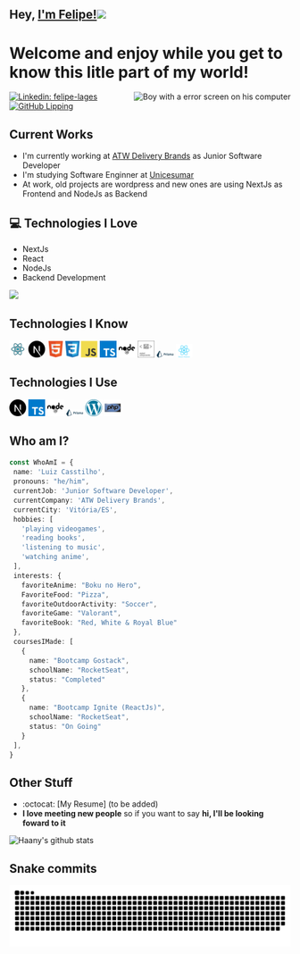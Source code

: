 ## Hey, [I'm Felipe!](https://www.instagram.com/Lipping/)<img src="https://media.giphy.com/media/U2912TxYgm2Nyg549S/giphy.gif" width="50">

<h1>Welcome and enjoy while you get to know this litle part of my world!</h1> 

<img src = 'https://media.giphy.com/media/Ll22OhMLAlVDb8UQWe/giphy.gif' alt = 'Boy with a error screen on his computer' align='right'/>

[![Linkedin: felipe-lages](https://img.shields.io/badge/-luizcastilho-blue?style=flat-square&logo=Linkedin&logoColor=white&link=https://www.linkedin.com/in/luiz-castilho/)](https://www.linkedin.com/in/luiz-castilho/)
[![GitHub Lipping](https://img.shields.io/github/followers/luizu?style=social)](https://github.com/Lipping)

## Current Works
 * I'm currently working at <a href="https://atw.delivery"> ATW Delivery Brands</a> as Junior Software Developer 
 * I'm studying Software Enginner at <a href="https://www.unicesumar.edu.br/home/">Unicesumar</a>
 * At work, old projects are wordpress and new ones are using NextJs as Frontend and NodeJs as Backend

## :computer: Technologies I Love
* NextJs
* React
* NodeJs
* Backend Development

<img src = "https://github-readme-stats.vercel.app/api/top-langs/?username=luizu&layout=compact">

## Technologies I Know
<img src = 'https://github.com/luizu/luizu/blob/main/images/react.svg' width='30'/> <img src = 'https://github.com/luizu/luizu/blob/main/images/next.svg' width='30'/> <img src = 'https://github.com/luizu/luizu/blob/main/images/html.svg' width='30'/><img src = 'https://github.com/luizu/luizu/blob/main/images/css.svg' width='30'/><img src = 'https://github.com/luizu/luizu/blob/main/images/js.svg' width='30'/> <img src = 'https://github.com/luizu/luizu/blob/main/images/ts.svg' width='30'/> <img src = 'https://github.com/luizu/luizu/blob/main/images/nodejs.svg' width='30'/> <img src = 'https://github.com/luizu/luizu/blob/main/images/styled.svg' width='30'/> <img src = 'https://github.com/luizu/luizu/blob/main/images/prisma.svg' width='30'/> <img src = 'https://github.com/luizu/luizu/blob/main/images/rn.svg' width='30'/> 

  ## Technologies I Use
 <img src = 'https://github.com/luizu/luizu/blob/main/images/next.svg' width='30'/> <img src = 'https://github.com/luizu/luizu/blob/main/images/ts.svg' width='30'/> <img src = 'https://github.com/luizu/luizu/blob/main/images/nodejs.svg' width='30'/> <img src = 'https://github.com/luizu/luizu/blob/main/images/prisma.svg' width='30'/> <img src = 'https://github.com/luizu/luizu/blob/main/images/wp.svg' width='30'/> <img src = 'https://github.com/luizu/luizu/blob/main/images/php.svg' width='30'/> 

 ## Who am I?
 ```typescript
const WhoAmI = {
  name: 'Luiz Casstilho',
  pronouns: "he/him",
  currentJob: 'Junior Software Developer',
  currentCompany: 'ATW Delivery Brands',
  currentCity: 'Vitória/ES',
  hobbies: [
    'playing videogames',
    'reading books',
    'listening to music',
    'watching anime',
  ],
  interests: {
    favoriteAnime: "Boku no Hero",
    FavoriteFood: "Pizza",
    favoriteOutdoorActivity: "Soccer",
    favoriteGame: "Valorant",
    favoriteBook: "Red, White & Royal Blue"
  },
  coursesIMade: [
    {
      name: "Bootcamp Gostack",
      schoolName: "RocketSeat",
      status: "Completed"
    },
    {
      name: "Bootcamp Ignite (ReactJs)",
      schoolName: "RocketSeat",
      status: "On Going"
    }
  ],
}
 ```

## Other Stuff
  - :octocat: [My Resume] (to be added)
  - <b>I love meeting new people</b> so if you want to say <b>hi, I'll be looking foward to it</b>

![Haany's github stats](https://github-readme-stats.vercel.app/api?username=luizu&show_icons=true&hide=[%22issues%22])
 
 

## Snake commits
![Snake animation](https://raw.githubusercontent.com/luizu/luizu/output/github-contribution-grid-snake.svg)
